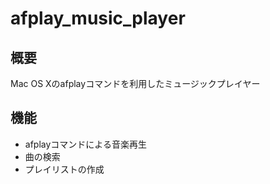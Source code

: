 # afplay_music_player

## 概要

Mac OS Xのafplayコマンドを利用したミュージックプレイヤー

## 機能

* afplayコマンドによる音楽再生
* 曲の検索
* プレイリストの作成
